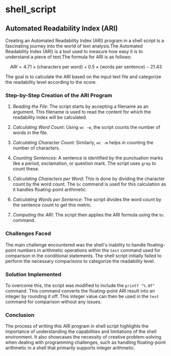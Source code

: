 # shell_script
## Automated Readability Index (ARI) 

Creating an Automated Readability Index (ARI) program in a shell script is a fascinating journey into the world of text analysis.The Automated Readability Index (ARI) is a tool used to measure how easy it is to understand a piece of text.The formula for ARI is as follows:

$$ ARI = 4.71 \times (\text{characters per word}) + 0.5 \times (\text{words per sentence}) - 21.43 $$

The goal is to calculate the ARI based on the input text file and categorize the readability level according to the score.

### Step-by-Step Creation of the ARI Program

1. *Reading the File*: The script starts by accepting a filename as an argument. This filename is used to read the content for which the readability index will be calculated.

2. *Calculating Word Count*: Using `wc -w`, the script counts the number of words in the file.

3. *Calculating Character Count*: Similarly, `wc -m` helps in counting the number of characters.

4. *Counting Sentences*: A sentence is identified by the punctuation marks like a period, exclamation, or question mark. The script uses `grep` to count these.

5. *Calculating Characters per Word*: This is done by dividing the character count by the word count. The `bc` command is used for this calculation as it handles floating-point arithmetic.

6. *Calculating Words per Sentence*: The script divides the word count by the sentence count to get this metric.

7. *Computing the ARI*: The script then applies the ARI formula using the `bc` command.

### Challenges Faced

The main challenge encountered was the shell's inability to handle floating-point numbers in arithmetic operations within the `test` command used for comparison in the conditional statements. The shell script initially failed to perform the necessary comparisons to categorize the readability level.

### Solution Implemented

To overcome this, the script was modified to include the `printf "%.0f"` command. This command converts the floating-point ARI result into an integer by rounding it off. This integer value can then be used in the `test` command for comparison without any issues.

### Conclusion

The process of writing this ARI program in shell script highlights the importance of understanding the capabilities and limitations of the shell environment. It also showcases the necessity of creative problem-solving when dealing with programming challenges, such as handling floating-point arithmetic in a shell that primarily supports integer arithmetic.
